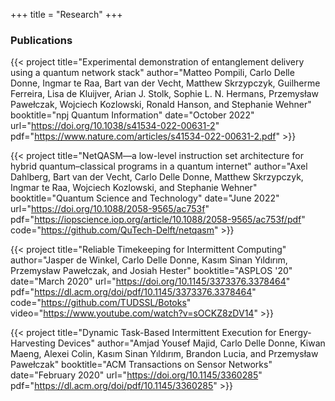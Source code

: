 +++
title = "Research"
+++

### Publications

{{< project
    title="Experimental demonstration of entanglement delivery using a quantum network stack"
    author="Matteo Pompili, Carlo Delle Donne, Ingmar te Raa, Bart van der Vecht, Matthew Skrzypczyk, Guilherme Ferreira, Lisa de Kluijver, Arian J.  Stolk, Sophie L. N. Hermans, Przemysław Pawełczak, Wojciech Kozlowski, Ronald Hanson, and Stephanie Wehner"
    booktitle="npj Quantum Information"
    date="October 2022"
    url="https://doi.org/10.1038/s41534-022-00631-2"
    pdf="https://www.nature.com/articles/s41534-022-00631-2.pdf"
    >}}

{{< project
    title="NetQASM—a low-level instruction set architecture for hybrid quantum–classical programs in a quantum internet"
    author="Axel Dahlberg, Bart van der Vecht, Carlo Delle Donne, Matthew Skrzypczyk, Ingmar te Raa, Wojciech Kozlowski, and Stephanie Wehner"
    booktitle="Quantum Science and Technology"
    date="June 2022"
    url="https://doi.org/10.1088/2058-9565/ac753f"
    pdf="https://iopscience.iop.org/article/10.1088/2058-9565/ac753f/pdf"
    code="https://github.com/QuTech-Delft/netqasm"
    >}}

{{< project
    title="Reliable Timekeeping for Intermittent Computing"
    author="Jasper de Winkel, Carlo Delle Donne, Kasım Sinan Yıldırım, Przemysław Pawełczak, and Josiah Hester"
    booktitle="ASPLOS '20"
    date="March 2020"
    url="https://doi.org/10.1145/3373376.3378464"
    pdf="https://dl.acm.org/doi/pdf/10.1145/3373376.3378464"
    code="https://github.com/TUDSSL/Botoks"
    video="https://www.youtube.com/watch?v=sOCKZ8zDV14"
    >}}

{{< project
    title="Dynamic Task-Based Intermittent Execution for Energy-Harvesting Devices"
    author="Amjad Yousef Majid, Carlo Delle Donne, Kiwan Maeng, Alexei Colin, Kasım Sinan Yıldırım, Brandon Lucia, and Przemysław Pawełczak"
    booktitle="ACM Transactions on Sensor Networks"
    date="February 2020"
    url="https://doi.org/10.1145/3360285"
    pdf="https://dl.acm.org/doi/pdf/10.1145/3360285"
    >}}
